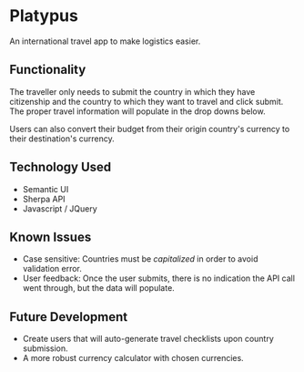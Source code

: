 # Platypus

An international travel app to make logistics easier.

## Functionality
The traveller only needs to submit the country in which they have citizenship and the country to which they want to travel and click submit. The proper travel information will populate in the drop downs below. 

Users can also convert their budget from their origin country's currency to their destination's currency.

## Technology Used
- Semantic UI
- Sherpa API
- Javascript / JQuery


## Known Issues
- Case sensitive: Countries must be _capitalized_ in order to avoid validation error.
- User feedback: Once the user submits, there is no indication the API call went through, but the data will populate.

## Future Development
- Create users that will auto-generate travel checklists upon country submission.
- A more robust currency calculator with chosen currencies. 

